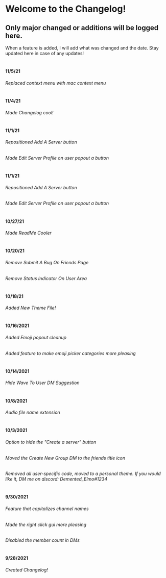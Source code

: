 # Welcome to the Changelog!
## **Only major changed or additions will be logged here.**
When a feature is added, I will add what was changed and the date.
Stay updated here in case of any updates!
#
**11/5/21**
###### Replaced context menu with mac context menu
#
**11/4/21**
###### Made Changelog cool!
#
**11/1/21**
###### Repositioned Add A Server button
###### Made Edit Server Profile on user popout a button
#
**11/1/21**
###### Repositioned Add A Server button
###### Made Edit Server Profile on user popout a button
#
**10/27/21**
###### Made ReadMe Cooler
#
**10/20/21**
###### Remove Submit A Bug On Friends Page
###### Remove Status Indicator On User Area
#
**10/18/21**
###### Added New Theme File!
#
**10/16/2021**
###### Added Emoji popout cleanup
###### Added feature to make emoji picker categories more pleasing
#
**10/14/2021**
###### Hide Wave To User DM Suggestion
#
**10/8/2021**
###### Audio file name extension
#
**10/3/2021**
###### Option to hide the "Create a server" button
###### Moved the Create New Group DM to the friends title icon
###### Removed all user-specific code, moved to a personal theme. If you would like it, DM me on discord: Demented_Elmo#1234
#
**9/30/2021**
###### Feature that capitalizes channel names
###### Made the right click gui more pleasing
###### Disabled the member count in DMs
#
**9/28/2021**
###### Created Changelog!
#
